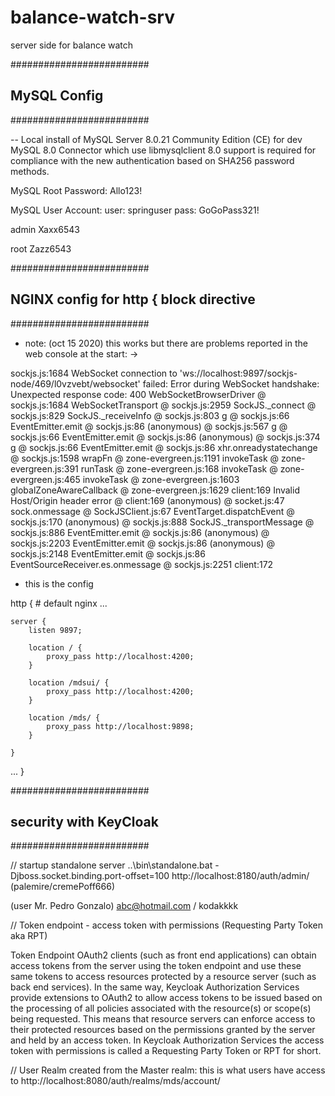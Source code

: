 # balance-watch-srv
server side for balance watch

#########################
## MySQL Config
#########################

-- Local install of MySQL Server 8.0.21 Community Edition (CE) for dev
MySQL 8.0 Connector which use libmysqlclient 8.0 support is required for compliance with the new authentication based on SHA256 password methods.

MySQL Root Password: Allo123!

MySQL User Account:
user: springuser
pass: GoGoPass321!

admin
Xaxx6543

root
Zazz6543

#########################
## NGINX config for http { block directive
#########################

- note: (oct 15 2020)
this works but there are problems reported in the web console at the start: ->

sockjs.js:1684 WebSocket connection to 'ws://localhost:9897/sockjs-node/469/l0vzvebt/websocket' failed: Error during WebSocket handshake: Unexpected response code: 400
WebSocketBrowserDriver @ sockjs.js:1684
WebSocketTransport @ sockjs.js:2959
SockJS._connect @ sockjs.js:829
SockJS._receiveInfo @ sockjs.js:803
g @ sockjs.js:66
EventEmitter.emit @ sockjs.js:86
(anonymous) @ sockjs.js:567
g @ sockjs.js:66
EventEmitter.emit @ sockjs.js:86
(anonymous) @ sockjs.js:374
g @ sockjs.js:66
EventEmitter.emit @ sockjs.js:86
xhr.onreadystatechange @ sockjs.js:1598
wrapFn @ zone-evergreen.js:1191
invokeTask @ zone-evergreen.js:391
runTask @ zone-evergreen.js:168
invokeTask @ zone-evergreen.js:465
invokeTask @ zone-evergreen.js:1603
globalZoneAwareCallback @ zone-evergreen.js:1629
client:169 Invalid Host/Origin header
error @ client:169
(anonymous) @ socket.js:47
sock.onmessage @ SockJSClient.js:67
EventTarget.dispatchEvent @ sockjs.js:170
(anonymous) @ sockjs.js:888
SockJS._transportMessage @ sockjs.js:886
EventEmitter.emit @ sockjs.js:86
(anonymous) @ sockjs.js:2203
EventEmitter.emit @ sockjs.js:86
(anonymous) @ sockjs.js:2148
EventEmitter.emit @ sockjs.js:86
EventSourceReceiver.es.onmessage @ sockjs.js:2251
client:172 

- this is the config

http {
    # default nginx
    ...

    server {
        listen 9897;
        
		location / {
		    proxy_pass http://localhost:4200;
		}
		
        location /mdsui/ {
		    proxy_pass http://localhost:4200;
		}
		
		location /mds/ {
		    proxy_pass http://localhost:9898;
		}
		
    }
    
  ...
  }
  
  #########################
  ## security with KeyCloak 
  #########################
  
  // startup standalone server
  ..\bin\standalone.bat -Djboss.socket.binding.port-offset=100
  http://localhost:8180/auth/admin/
  (palemire/cremePoff666)
  
  (user Mr. Pedro Gonzalo) abc@hotmail.com / kodakkkk
  
  // Token endpoint  - access token with permissions (Requesting Party Token aka RPT)
  
  Token Endpoint
  OAuth2 clients (such as front end applications) can obtain access tokens from the server using the token endpoint and use these same tokens to access resources protected by a resource server (such as back end services). In the same way, Keycloak Authorization Services provide extensions to OAuth2 to allow access tokens to be issued based on the processing of all policies associated with the resource(s) or scope(s) being requested. This means that resource servers can enforce access to their protected resources based on the permissions granted by the server and held by an access token. In Keycloak Authorization Services the access token with permissions is called a Requesting Party Token or RPT for short.
  
  // User Realm created from the Master realm: this is what users have access to
  http://localhost:8080/auth/realms/mds/account/
